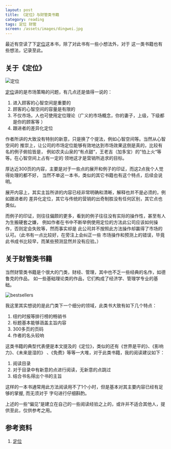 ```yaml
---
layout: post
title: 《定位》与财管类书籍
category: reading
tags: 定位 财管
screen: /assets/images/dingwei.jpg
---
```


最近有空读了下[定位][dingwei]这本书，除了对此书有一些小想法外，对于
这一类书籍也有些想法，记录至此。

## 关于《定位》

![定位](/assets/images/dingwei.jpg)

[定位][dingwei]讲的是市场策略的问题，有几点还是值得一说的：

1. 进入顾客的心智空间是重要的
2. 顾客的心智空间的容量是有限的
3. 不仅市场，人也可使用定位理论（广义的市场概念，你的妻子，上级，下级都是你的顾客等 ） 
4. 跟进者的差异化定位


作者所讲的大致没有特别的新意，只是换了个提法，例如心智空间等。当然从心智空间的
推崇上，让公司的市场定位能够有效地达到市场效果这倒是真的，比较有名的例子俯拾皆是，
例如农夫山泉的“有点甜“，王老吉（加多宝）的”怕上火“等等。在心智空间上占有一定的
领地这才是营销所追求的目标。


厚达近300页的内容，主要是对于一些点的展开和例子的印证，而这2点我个人觉得处理的都不好，
当然不单这一本书，类似的其它书籍也有这个特点，后续会说明。

展开内容上，其实主旨所讲的内容已经非常明确和清晰，解释也并不是必须的，例如跟进者的
差异化定位，其它与传统的营销的出奇制胜没有任何区别，其它点也类似。

而例子的印证，则往往偏颇的更多，看到的例子往往没有实际的操作性，甚至有人为生搬硬套之嫌，
例如作者在书中不断举例使用定位的方法此公司应该如何操作，否则定会失败等，然而事实却是
此公司并不按照此方法操作却赢得了市场的认可。（此书有一点比较好，在旁注上会纠正一些
市场操作和预测上的错误，毕竟此书成书比较早，而某些预测显然并没有应验。）

## 关于财管类书籍

当然财管类书籍是个很大的门类，财经、管理，其中也不乏一些经典的名作，如德鲁克的作品，
如一些基础理论类的作品，它们构成了经济学、管理学专业的基础。

![bestsellers](/assets/images/bestsellers.jpg)

我这里其实想说的是此门类下一个细分的领域，此类书大致有如下几个特点：

1. 纽约时报等排行榜的畅销书
2. 标题基本能够涵盖主旨内容
3. 300多页的页码
4. 作者的名头较响

这类书籍的典型代表便是本文提及的《定位》，类似的还有《世界是平的》、《影响力》、《未来是湿的》
、《免费》等等一大堆，对于此类书籍，我的阅读建议如下：

1. 阅读目录
2. 对于目录中有新意的点进行阅读，无新意的点跳过
3. 结合书名得出个书的主旨

这样的一本书通常用此方法阅读用不了1个小时，但是基本对其主要内容已经有足够的掌握, 而无须对于
字句进行仔细斟酌。


上述的一些“偏见”是建立在自己的一些阅读经验之上的，或许并不适合其他人，提供至此，仅供参考之用。


## 参考资料
1. [定位][dingwei]


[dingwei]:http://book.douban.com/subject/5421787/

